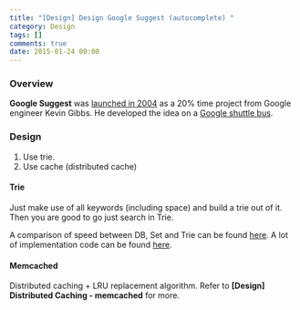 ```yaml
---
title: "[Design] Design Google Suggest (autocomplete) "
category: Design
tags: []
comments: true
date: 2015-01-24 00:00
---
```



### Overview

**Google Suggest** was [launched in 2004](http://googleblog.blogspot.sg/2004/12/ive-got-suggestion.html) as a 20% time project from Google engineer Kevin Gibbs. He developed the idea on a [Google shuttle bus](http://www.theatlantic.com/technology/archive/2013/08/how-googles-autocomplete-was-created-invented-born/278991/).

### Design

1. Use trie.
1. Use cache (distributed cache)

#### Trie

Just make use of all keywords (including space) and build a trie out of it. Then you are good to go just search in Trie.

A comparison of speed between DB, Set and Trie can be found [here](http://sujitpal.blogspot.sg/2007/02/three-autocomplete-implementations.html). A lot of implementation code can be found [here](http://stackoverflow.com/questions/7058724/how-to-create-an-efficient-auto-complete).

#### Memcached

Distributed caching + LRU replacement algorithm. Refer to **[Design] Distributed Caching - memcached** for more.
